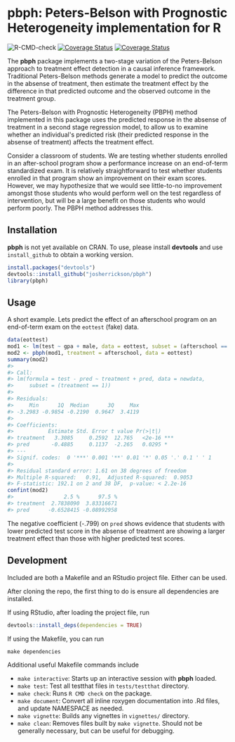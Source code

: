 <!-- README.md is generated from README.Rmd. Please edit that file -->





# pbph: Peters-Belson with Prognostic Heterogeneity implementation for R

![R-CMD-check](https://github.com/josherrickson/pbph/workflows/R-CMD-check/badge.svg)
[![Coverage Status](https://img.shields.io/codecov/c/github/josherrickson/pbph/master.svg)](https://codecov.io/github/josherrickson/pbph?branch=master)
[![Coverage Status](https://img.shields.io/coveralls/josherrickson/pbph.svg)](https://coveralls.io/r/josherrickson/pbph?branch=master)

The **pbph** package implements a two-stage variation of the Peters-Belson approach to treatment effect detection in a causal inference
framework. Traditional Peters-Belson methods generate a model to predict the outcome in the absense of treatment, then estimate the treatment effect
by the difference in that predicted outcome and the observed outcome in the treatment group.

The Peters-Belson with Prognostic Heterogeneity (PBPH) method implemented in this package uses the predicted response in the absense of treatment in a
second stage regression model, to allow us to examine whether an individual's predicted risk (their predicted response in the absense of treatment)
affects the treatment effect.

Consider a classroom of students. We are testing whether students enrolled in an after-school program show a performance increase on an end-of-term
standardized exam. It is relatively straightforward to test whether students enrolled in that program show an improvement on their exam
scores. However, we may hypothesize that we would see little-to-no improvement amongst those students who would perform well on the test regardless of
intervention, but will be a large benefit on those students who would perform poorly. The PBPH method addresses this.

## Installation

**pbph** is not yet available on CRAN. To use, please install **devtools** and use `install_github` to obtain a working version.


```r
install.packages("devtools")
devtools::install_github("josherrickson/pbph")
library(pbph)
```

## Usage

A short example. Lets predict the effect of an afterschool program on an end-of-term exam on the `eottest` (fake) data.


```r
data(eottest)
mod1 <- lm(test ~ gpa + male, data = eottest, subset = (afterschool == 0))
mod2 <- pbph(mod1, treatment = afterschool, data = eottest)
summary(mod2)
#> 
#> Call:
#> lm(formula = test - pred ~ treatment + pred, data = newdata, 
#>     subset = (treatment == 1))
#> 
#> Residuals:
#>     Min      1Q  Median      3Q     Max 
#> -3.2983 -0.9854 -0.2190  0.9647  3.4119 
#> 
#> Coefficients:
#>           Estimate Std. Error t value Pr(>|t|)    
#> treatment   3.3085     0.2592  12.765   <2e-16 ***
#> pred       -0.4885     0.1137  -2.265   0.0295 *  
#> ---
#> Signif. codes:  0 '***' 0.001 '**' 0.01 '*' 0.05 '.' 0.1 ' ' 1
#> 
#> Residual standard error: 1.61 on 38 degrees of freedom
#> Multiple R-squared:   0.91,	Adjusted R-squared:  0.9053 
#> F-statistic: 192.1 on 2 and 38 DF,  p-value: < 2.2e-16
confint(mod2)
#>                2.5 %      97.5 %
#> treatment  2.7838090  3.83316671
#> pred      -0.6528415 -0.08992958
```

The negative coefficient (-.799) on `pred` shows evidence that students with lower predicted test score in the absense of treatment are showing a
larger treatment effect than those with higher predicted test scores.

## Development

Included are both a Makefile and an RStudio project file. Either can be used.

After cloning the repo, the first thing to do is ensure all dependencies are installed.

If using RStudio, after loading the project file, run


```r
devtools::install_deps(dependencies = TRUE)
```

If using the Makefile, you can run

```
make dependencies
```

Additional useful Makefile commands include

- `make interactive`: Starts up an interactive session with **pbph** loaded.
- `make test`: Test all testthat files in `tests/testthat` directory.
- `make check`: Runs `R CMD check` on the package.
- `make document`: Convert all inline roxygen documentation into .Rd files, and update NAMESPACE as needed.
- `make vignette`: Builds any vignettes in `vignettes/` directory.
- `make clean`: Removes files built by `make vignette`. Should not be generally necessary, but can be useful for debugging.
